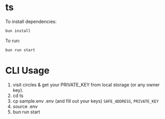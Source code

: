 # ts

To install dependencies:

```bash
bun install
```

To run:

```bash
bun run start
```

# CLI Usage

1. visit circles & get your PRIVATE_KEY from local storage (or any owner key).
2. cd ts
3. cp sample.env .env (and fill out your keys) `SAFE_ADDRESS`, `PRIVATE_KEY`
4. source .env
5. bun run start
